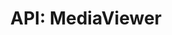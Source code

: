 ---
comment: "/**\n * An editor for displaying Media objects\n *\n * @memberof HashBrown.Client.Views.Editors\n */"
meta:
    range:
        - 223
        - 1703
    filename: MediaViewer.js
    lineno: 12
    columnno: 0
    path: /home/mrzapp/Development/Web/hashbrown-cms/src/Client/Views/Editors
    code:
        id: astnode100024349
        name: MediaViewer
        type: ClassDeclaration
        paramnames:
            - params
classdesc: 'An editor for displaying Media objects'
memberof: HashBrown.Client.Views.Editors
name: MediaViewer
longname: HashBrown.Client.Views.Editors.MediaViewer
kind: class
scope: static
description: 'An editor for displaying Media objects'
params: []
methods:
    -
        comment: "/**\n     * Pre render\n     */"
        meta:
            range:
                - 414
                - 552
            filename: MediaViewer.js
            lineno: 25
            columnno: 4
            path: /home/mrzapp/Development/Web/hashbrown-cms/src/Client/Views/Editors
            code:
                id: astnode100024369
                name: 'MediaViewer#prerender'
                type: MethodDefinition
                paramnames: []
            vars:
                "": null
        description: 'Pre render'
        name: prerender
        longname: 'HashBrown.Client.Views.Editors.MediaViewer#prerender'
        kind: function
        memberof: HashBrown.Client.Views.Editors.MediaViewer
        scope: instance
        params: []
    -
        comment: "/**\n     * Renders this editor\n     */"
        meta:
            range:
                - 601
                - 1701
            filename: MediaViewer.js
            lineno: 35
            columnno: 4
            path: /home/mrzapp/Development/Web/hashbrown-cms/src/Client/Views/Editors
            code:
                id: astnode100024392
                name: 'MediaViewer#template'
                type: MethodDefinition
                paramnames: []
            vars:
                "": null
        description: 'Renders this editor'
        name: template
        longname: 'HashBrown.Client.Views.Editors.MediaViewer#template'
        kind: function
        memberof: HashBrown.Client.Views.Editors.MediaViewer
        scope: instance
        params: []
shortname: MediaViewer
layout: docPage
permalink: /docs/hashbrown/client/views/editors/mediaviewer/
title: 'API: MediaViewer'

---